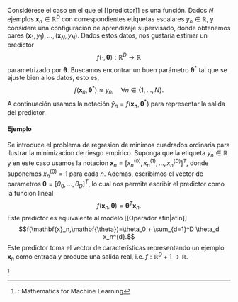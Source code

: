 Considérese el caso en el que el [[predictor]] es una función. 
Dados $N$ ejemplos $\mathbf{x}_n\in\mathbb{R}^D$ con correspondientes etiquetas escalares $y_n\in\mathbb{R}$, y considere una configuración de aprendizaje supervisado, donde obtenemos pares $(\mathbf{x}_1,y_1),...,(\mathbf{x}_N,y_N)$.
Dados estos datos, nos gustaría estimar un predictor $$f(\cdot,\mathbf{\theta}):\mathbb{R}^D \rightarrow \mathbb{R}$$ parametrizado por $\mathbf{\theta}$. Buscamos encontrar un buen parámetro $\mathbf{\theta}^*$ tal que se ajuste bien a los datos, esto es, $$f(\mathbf{x}_n,\mathbf{\theta}^*)\approx y_n,\hspace{12pt}\forall n\in\{1,...,N\}.$$ A continuación usamos la notación $\hat{y}_n = f(\mathbf{x_n},\mathbf{\theta}^*)$ para representar la salida del predictor.
#### Ejemplo
Se introduce el problema de regresion de minimos cuadrados ordinaria para ilustrar la minimizacion de riesgo empirico. 
Suponga que la etiqueta $y_n\in\mathbb{R}$ y en este caso usamos la notacion $\mathbf{x}_n = [x_n^{(0)},x_n^{(1)},...,x_n^{(D)}]^T$, donde suponemos $x_n^{(0)}=1$ para cada $n$. Ademas, escribimos el vector de parametros $\mathbf{\theta}=[\theta_0,...,\theta_D]^T$, lo cual nos permite escribir el predictor como la funcion lineal $$f(\mathbf{x}_n,\mathbf{\theta})=\mathbf{\theta}^T\mathbf{x}_n.$$ Este predictor es equivalente al modelo [[Operador afín|afín]] $$f(\mathbf{x}_n,\mathbf{\theta})=\theta_0 + \sum_{d=1}^D \theta_d x_n^{d}.$$Este predictor toma el vector de características representando un ejemplo $\mathbf{x}_n$ como entrada y produce una salida real, i.e. $f:\mathbb{R}^D+1 \rightarrow \mathbb{R}$.


[^1]
[^1]:: Mathematics for Machine Learning
